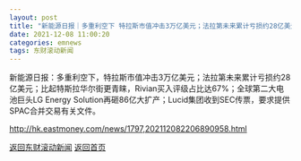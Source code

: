 ```yaml
---
layout: post
title: "新能源日报｜多重利空下 特拉斯市值冲击3万亿美元；法拉第未来累计亏损约28亿美元"
date: 2021-12-08 11:00:20
categories: emnews
tags: 东财滚动新闻
---
```


新能源日报：多重利空下，特拉斯市值冲击3万亿美元；法拉第未来累计亏损约28亿美元；比起特斯拉华尔街更青睐，Rivian买入评级占比达67%；全球第二大电池巨头LG Energy Solution再砸86亿大扩产；Lucid集团收到SEC传票，要求提供SPAC合并交易有关文件。

<http://hk.eastmoney.com/news/1797,202112082206890958.html>

[返回东财滚动新闻](//finews.zning.me/emnews/)
[返回首页](//finews.zning.me/)